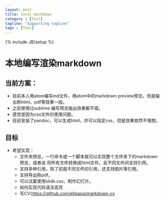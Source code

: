 ```yaml
---
layout: post
title: local markdown
category : [Tool]
tagline: "Supporting tagline"
tags : [Tool]
---
```

{% include JB/setup %}
# 本地编写渲染markdown

## 当前方案：
- 目前本人用atom编写md文件，用atom中的markdown preview预览。但是输出称html，pdf等效果一般。
- 之前使用过sublime 编写预览输出效果都不错。
- 感觉是因为css文件的使用问题。
- 目前安装了pandoc，可以生成html，并可以指定css，但是效果依然不理想。

## 目标
- 希望实现：
  + 文件夹预览，一行命令或一个脚本就可以实现整个文件夹下的markdown预览，或者说
  将所有文件转换成html文件。且不同文件间支持引用。
  + 支持多种引用，除了前面不同文件的引用，还支持图片等引用。
  + 支持导出称pdf。
  + 可以试着使用slide.css，制作幻灯片。
  + 如何实现代码语法高亮
  + 写CV:<https://github.com/elipapa/markdown-cv>
